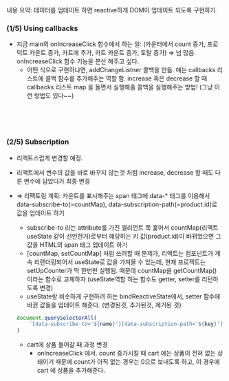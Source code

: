 내용 요약: 데이터를 업데이트 하면 reactive하게 DOM이 업데이트 되도록 구현하기

### (1/5) Using callbacks

- 지금 main의 onIncreaseClick 함수에서 하는 일: (카운터에서 count 증가, 프로덕트 카운트 증가, 카트에 추가, 카트 카운트 증가, 토탈 증가) ⇒ 넘 많음.  
onIncreaseClick 함수 기능을 분산 해주고 싶다.
    - 어떤 식으로 구현하냐면, addChangeListner 콜백을 만듦. 얘는 callbacks 리스트에 콜백 함수를 추가해주는 역할 함. increase 혹은 decrease 할 때 callbacks 리스트 map 을 돌면서 실행해줄 콜백을 실행해주는 방법! (그냥 이런 방법도 있다~~)

 
<br/><br/><br/>


### (2/5) Subscription

- 리액트스럽게 변경할 예정.
- 리액트에서 변수의 값을 바로 바꾸지 않는것 처럼 increase, decrease 할 때도 다른 변수에 담았다가 최종 변경
- ⇒ 리팩토링 계획: 카운트를 표시해주는 span 태그에 data-* 태그를 이용해서 data-subscribe-to(=countMap), data-subscription-path(=product.id)로 값을 업데이트 하기
    - subscribe-to 라는 attribute를 가진 엘리먼트 쭉 훑어서 countMap(리액트 useState 같이 선언한거)로부터 해당하는 키 값(product.id)이 바뀌었으면 그 값을 HTML의 span 태그 업데이트 하기
    - [countMap, setCountMap] 처럼 쓰려할 때 문제가, 리액트는 컴포넌트가 계속 리렌더링되어서 useState로 값을 가져올 수 있는데, 현재 프로젝트는 setUpCounter가 딱 한번만 실행됨. 때문데 countMap을 getCountMap() 이라는 함수로 교체하자 (useState역할 하는 함수도 getter, setter를 리턴하도록 변경)
    - useState랑 비슷하게 구현하려 하는 bindReactiveState에서, setter 함수에 바뀐 값들을 업데이트 해준다. (변경된것, 추가된것, 제거된 것)

    ```jsx
    document.querySelectorAll(
        `[data-subscribe-to='${name}'][data-subscription-path='${key}']`
    )
    ```
    - cart에 상품 들어갈 때 과정 변경
        - onIncreaseClick 에서. count 증가시킬 때 cart 에는 상품이 전혀 없는 상태이기 때문에 count가 아직 없는 경우는 0으로 보내도록 하고, 이 경우에 cart 에 상품을 추가해준다.
     
